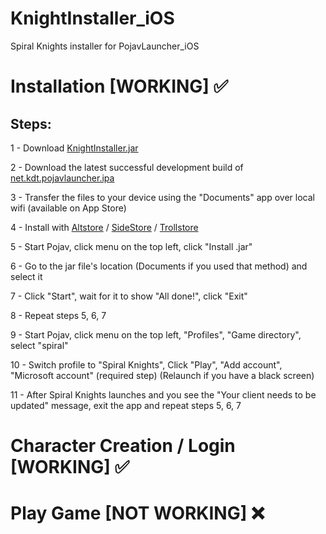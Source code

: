 # KnightInstaller_iOS
Spiral Knights installer for PojavLauncher_iOS

# Installation [WORKING] ✅

## Steps:

1 - Download [KnightInstaller.jar](https://github.com/SirDank/KnightInstaller_iOS/releases)

2 - Download the latest successful development build of [net.kdt.pojavlauncher.ipa](https://github.com/PojavLauncherTeam/PojavLauncher_iOS/actions/)

3 - Transfer the files to your device using the "Documents" app over local wifi (available on App Store)

4 - Install with [Altstore](https://altstore.io/) / [SideStore](https://sidestore.io/) / [Trollstore](https://trollstore.app/)

5 - Start Pojav, click menu on the top left, click "Install .jar"

6 - Go to the jar file's location (Documents if you used that method) and select it

7 - Click "Start", wait for it to show "All done!", click "Exit"

8 - Repeat steps 5, 6, 7

9 - Start Pojav, click menu on the top left, "Profiles", "Game directory", select "spiral"

10 - Switch profile to "Spiral Knights", Click "Play", "Add account", "Microsoft account" (required step) (Relaunch if you have a black screen)

11 - After Spiral Knights launches and you see the "Your client needs to be updated" message, exit the app and repeat steps 5, 6, 7

# Character Creation / Login [WORKING] ✅

# Play Game [NOT WORKING] ❌
